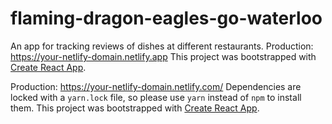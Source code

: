 # flaming-dragon-eagles-go-waterloo
An app for tracking reviews of dishes at different restaurants.
Production: <https://your-netlify-domain.netlify.app>
This project was bootstrapped with
[Create React App](https://github.com/facebook/create-react-app).

Production: <https://your-netlify-domain.netlify.com/>
Dependencies are locked with a `yarn.lock` file, so please use `yarn` instead
of `npm` to install them.
This project was bootstrapped with
[Create React App](https://github.com/facebook/create-react-app).